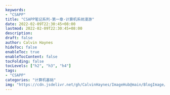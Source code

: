 ```yaml
---
keywords:
- "CSAPP"
title: "CSAPP笔记系列-第一章-计算机系统漫游"
date: 2022-02-09T22:30:45+08:00
lastmod: 2022-02-09T22:30:45+08:00
description:
draft: false 
author: Calvin Haynes
hideToc: false
enableToc: true
enableTocContent: false
tocFolding: false
tocLevels: ["h2", "h3", "h4"]
tags:
- "CSAPP"
categories: "计算机基础"
img: "https://cdn.jsdelivr.net/gh/CalvinHaynes/ImageHub@main/BlogImage/image.w7bxgq6usg0.jpg"
---
```

